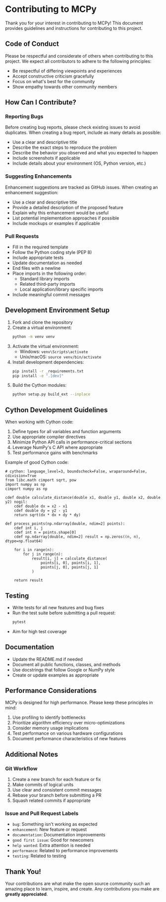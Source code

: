 # Contributing to MCPy

Thank you for your interest in contributing to MCPy! This document provides guidelines and instructions for contributing to this project.

## Code of Conduct

Please be respectful and considerate of others when contributing to this project. We expect all contributors to adhere to the following principles:

- Be respectful of differing viewpoints and experiences
- Accept constructive criticism gracefully
- Focus on what's best for the community
- Show empathy towards other community members

## How Can I Contribute?

### Reporting Bugs

Before creating bug reports, please check existing issues to avoid duplicates. When creating a bug report, include as many details as possible:

- Use a clear and descriptive title
- Describe the exact steps to reproduce the problem
- Describe the behavior you observed and what you expected to happen
- Include screenshots if applicable
- Include details about your environment (OS, Python version, etc.)

### Suggesting Enhancements

Enhancement suggestions are tracked as GitHub issues. When creating an enhancement suggestion:

- Use a clear and descriptive title
- Provide a detailed description of the proposed feature
- Explain why this enhancement would be useful
- List potential implementation approaches if possible
- Include mockups or examples if applicable

### Pull Requests

- Fill in the required template
- Follow the Python coding style (PEP 8)
- Include appropriate tests
- Update documentation as needed
- End files with a newline
- Place imports in the following order:
  - Standard library imports
  - Related third-party imports
  - Local application/library specific imports
- Include meaningful commit messages

## Development Environment Setup

1. Fork and clone the repository
2. Create a virtual environment:
   ```bash
   python -m venv venv
   ```
3. Activate the virtual environment:
   - Windows: `venv\Scripts\activate`
   - Unix/macOS: `source venv/bin/activate`
4. Install development dependencies:
   ```bash
   pip install -r _requirements.txt
   pip install -e ".[dev]"
   ```
5. Build the Cython modules:
   ```bash
   python setup.py build_ext --inplace
   ```

## Cython Development Guidelines

When working with Cython code:

1. Define types for all variables and function arguments
2. Use appropriate compiler directives
3. Minimize Python API calls in performance-critical sections
4. Leverage NumPy's C API where appropriate
5. Test performance gains with benchmarks

Example of good Cython code:

```cython
# cython: language_level=3, boundscheck=False, wraparound=False, cdivision=True
from libc.math cimport sqrt, pow
import numpy as np
cimport numpy as np

cdef double calculate_distance(double x1, double y1, double x2, double y2) nogil:
    cdef double dx = x2 - x1
    cdef double dy = y2 - y1
    return sqrt(dx * dx + dy * dy)

def process_points(np.ndarray[double, ndim=2] points):
    cdef int i, j
    cdef int n = points.shape[0]
    cdef np.ndarray[double, ndim=2] result = np.zeros((n, n), dtype=np.float64)
    
    for i in range(n):
        for j in range(n):
            result[i, j] = calculate_distance(
                points[i, 0], points[i, 1],
                points[j, 0], points[j, 1]
            )
    
    return result
```

## Testing

- Write tests for all new features and bug fixes
- Run the test suite before submitting a pull request:
  ```bash
  pytest
  ```
- Aim for high test coverage

## Documentation

- Update the README.md if needed
- Document all public functions, classes, and methods
- Use docstrings that follow Google or NumPy style
- Create or update examples as appropriate

## Performance Considerations

MCPy is designed for high performance. Please keep these principles in mind:

1. Use profiling to identify bottlenecks
2. Prioritize algorithm efficiency over micro-optimizations
3. Consider memory usage implications
4. Test performance on various hardware configurations
5. Document performance characteristics of new features

## Additional Notes

### Git Workflow

1. Create a new branch for each feature or fix
2. Make commits of logical units
3. Use clear and consistent commit messages
4. Rebase your branch before submitting a PR
5. Squash related commits if appropriate

### Issue and Pull Request Labels

- `bug`: Something isn't working as expected
- `enhancement`: New feature or request
- `documentation`: Documentation improvements
- `good first issue`: Good for newcomers
- `help wanted`: Extra attention is needed
- `performance`: Related to performance improvements
- `testing`: Related to testing

## Thank You!

Your contributions are what make the open source community such an amazing place to learn, inspire, and create. Any contributions you make are **greatly appreciated**.
